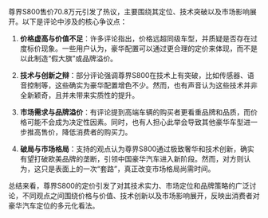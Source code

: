 尊界S800售价70.8万元引发了热议，主要围绕其定位、技术突破以及市场影响展开。以下是评论中涉及的核心争议点：

1. **价格虚高与价值不足**：许多评论指出，价格远超同级车型，并质疑是否存在过度标价现象。一些用户认为，豪华配置可以通过更合理的定价来体现，而不是以此制造“假大旗”或品牌溢价。

2. **技术与创新之辩**：部分评论强调尊界S800在技术上有突破，比如传感器、语音控制等，这些确实为豪华配置增色不少。然而，也有声音认为这些技术并非全新颖奇，且并未带来实质性的提升。

3. **市场需求与品牌溢价**：有评论提到高端车辆的购买者更看重品牌和品质，而价格可能不会成为决定性因素。同时，也有人担心此举会导致其他豪华车型进一步推高售价，降低消费者的购买力。

4. **破局与市场格局**：支持的观点认为尊界S800通过极致奢华和技术创新，确实有望打破欧美品牌的垄断，引领中国豪华汽车进入新阶段。然而，对方则认为，这只是表面上的一次“套路”，真正改变市场格局尚需时间。

总结来看，尊界S800的定价引发了对其技术实力、市场定位和品牌策略的广泛讨论，不同观点之间围绕价格与价值、技术创新以及市场影响展开，反映出消费者对豪华汽车定位的多元化看法。